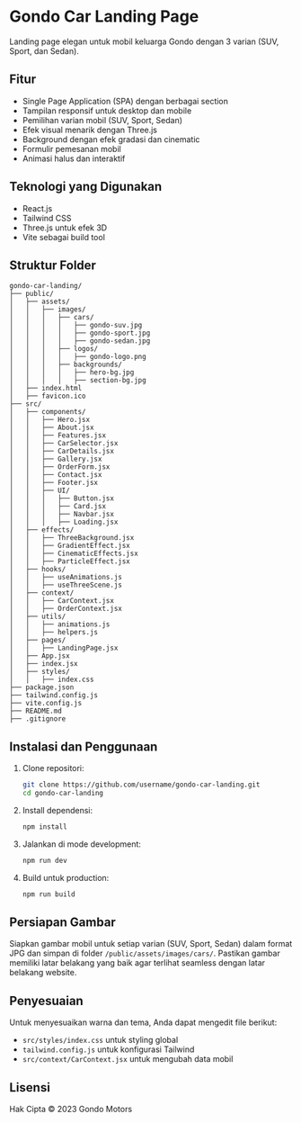 # Gondo Car Landing Page

Landing page elegan untuk mobil keluarga Gondo dengan 3 varian (SUV, Sport, dan Sedan).

## Fitur

- Single Page Application (SPA) dengan berbagai section
- Tampilan responsif untuk desktop dan mobile
- Pemilihan varian mobil (SUV, Sport, Sedan)
- Efek visual menarik dengan Three.js
- Background dengan efek gradasi dan cinematic
- Formulir pemesanan mobil
- Animasi halus dan interaktif

## Teknologi yang Digunakan

- React.js
- Tailwind CSS
- Three.js untuk efek 3D
- Vite sebagai build tool

## Struktur Folder

```
gondo-car-landing/
├── public/
│   ├── assets/
│   │   ├── images/
│   │   │   ├── cars/
│   │   │   │   ├── gondo-suv.jpg
│   │   │   │   ├── gondo-sport.jpg
│   │   │   │   ├── gondo-sedan.jpg
│   │   │   ├── logos/
│   │   │   │   ├── gondo-logo.png
│   │   │   ├── backgrounds/
│   │   │   │   ├── hero-bg.jpg
│   │   │   │   ├── section-bg.jpg
│   ├── index.html
│   ├── favicon.ico
├── src/
│   ├── components/
│   │   ├── Hero.jsx
│   │   ├── About.jsx
│   │   ├── Features.jsx
│   │   ├── CarSelector.jsx
│   │   ├── CarDetails.jsx
│   │   ├── Gallery.jsx
│   │   ├── OrderForm.jsx
│   │   ├── Contact.jsx
│   │   ├── Footer.jsx
│   │   ├── UI/
│   │   │   ├── Button.jsx
│   │   │   ├── Card.jsx
│   │   │   ├── Navbar.jsx
│   │   │   ├── Loading.jsx
│   ├── effects/
│   │   ├── ThreeBackground.jsx
│   │   ├── GradientEffect.jsx
│   │   ├── CinematicEffects.jsx
│   │   ├── ParticleEffect.jsx
│   ├── hooks/
│   │   ├── useAnimations.js
│   │   ├── useThreeScene.js
│   ├── context/
│   │   ├── CarContext.jsx
│   │   ├── OrderContext.jsx
│   ├── utils/
│   │   ├── animations.js
│   │   ├── helpers.js
│   ├── pages/
│   │   ├── LandingPage.jsx
│   ├── App.jsx
│   ├── index.jsx
│   ├── styles/
│   │   ├── index.css
├── package.json
├── tailwind.config.js
├── vite.config.js
├── README.md
├── .gitignore
```

## Instalasi dan Penggunaan

1. Clone repositori:
   ```bash
   git clone https://github.com/username/gondo-car-landing.git
   cd gondo-car-landing
   ```

2. Install dependensi:
   ```bash
   npm install
   ```

3. Jalankan di mode development:
   ```bash
   npm run dev
   ```

4. Build untuk production:
   ```bash
   npm run build
   ```

## Persiapan Gambar

Siapkan gambar mobil untuk setiap varian (SUV, Sport, Sedan) dalam format JPG dan simpan di folder `/public/assets/images/cars/`. Pastikan gambar memiliki latar belakang yang baik agar terlihat seamless dengan latar belakang website.

## Penyesuaian

Untuk menyesuaikan warna dan tema, Anda dapat mengedit file berikut:
- `src/styles/index.css` untuk styling global
- `tailwind.config.js` untuk konfigurasi Tailwind
- `src/context/CarContext.jsx` untuk mengubah data mobil

## Lisensi

Hak Cipta © 2023 Gondo Motors
